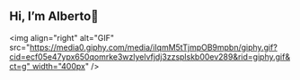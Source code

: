 ## Hi, I’m Alberto👋 


<img align="right" alt="GIF" src="https://media0.giphy.com/media/iIqmM5tTjmpOB9mpbn/giphy.gif?cid=ecf05e47ypx650qomrke3wzlyelvfjdj3zzsplskb00ev289&rid=giphy.gif&ct=g" width="400px" />

